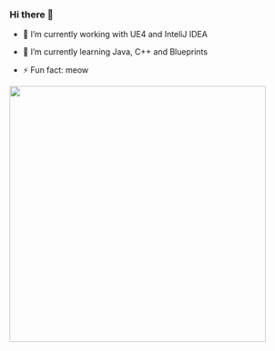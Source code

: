 ### Hi there 👋

- 🔭 I’m currently working with UE4 and InteliJ IDEA
- 🌱 I’m currently learning Java, C++ and Blueprints

- ⚡ Fun fact: meow
<img src="https://user-images.githubusercontent.com/44650342/92164345-e3c55e80-ee3d-11ea-8775-67a5cc6677b3.jpg" width="450"  alt=""/>

